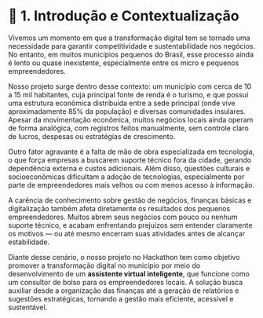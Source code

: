 # 📌 1. Introdução e Contextualização

Vivemos um momento em que a transformação digital tem se tornado uma necessidade para garantir competitividade e sustentabilidade nos negócios. No entanto, em muitos municípios pequenos do Brasil, esse processo ainda é lento ou quase inexistente, especialmente entre os micro e pequenos empreendedores.

Nosso projeto surge dentro desse contexto: um município com cerca de 10 a 15 mil habitantes, cuja principal fonte de renda é o turismo, e que possui uma estrutura econômica distribuída entre a sede principal (onde vive aproximadamente 85% da população) e diversas comunidades insulares. Apesar da movimentação econômica, muitos negócios locais ainda operam de forma analógica, com registros feitos manualmente, sem controle claro de lucros, despesas ou estratégias de crescimento.

Outro fator agravante é a falta de mão de obra especializada em tecnologia, o que força empresas a buscarem suporte técnico fora da cidade, gerando dependência externa e custos adicionais. Além disso, questões culturais e socioeconômicas dificultam a adoção de tecnologias, especialmente por parte de empreendedores mais velhos ou com menos acesso à informação.

A carência de conhecimento sobre gestão de negócios, finanças básicas e digitalização também afeta diretamente os resultados dos pequenos empreendedores. Muitos abrem seus negócios com pouco ou nenhum suporte técnico, e acabam enfrentando prejuízos sem entender claramente os motivos — ou até mesmo encerram suas atividades antes de alcançar estabilidade.

Diante desse cenário, o nosso projeto no Hackathon tem como objetivo promover a transformação digital no município por meio do desenvolvimento de um **assistente virtual inteligente**, que funcione como um consultor de bolso para os empreendedores locais. A solução busca auxiliar desde a organização das finanças até a geração de relatórios e sugestões estratégicas, tornando a gestão mais eficiente, acessível e sustentável.


